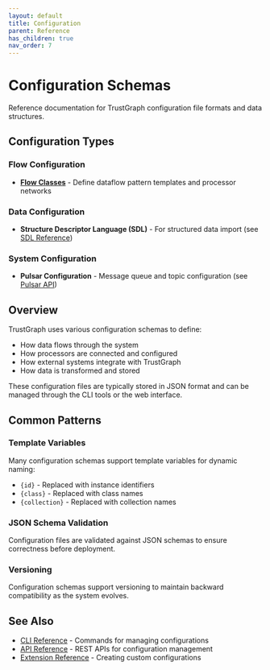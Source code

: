 ```yaml
---
layout: default
title: Configuration
parent: Reference
has_children: true
nav_order: 7
---
```


# Configuration Schemas

Reference documentation for TrustGraph configuration file formats and data structures.

## Configuration Types

### Flow Configuration
- **[Flow Classes](flow-classes)** - Define dataflow pattern templates and processor networks

### Data Configuration
- **Structure Descriptor Language (SDL)** - For structured data import (see [SDL Reference](../sdl))

### System Configuration
- **Pulsar Configuration** - Message queue and topic configuration (see [Pulsar API](../apis/pulsar))

## Overview

TrustGraph uses various configuration schemas to define:
- How data flows through the system
- How processors are connected and configured
- How external systems integrate with TrustGraph
- How data is transformed and stored

These configuration files are typically stored in JSON format and can be managed through the CLI tools or the web interface.

## Common Patterns

### Template Variables
Many configuration schemas support template variables for dynamic naming:
- `{id}` - Replaced with instance identifiers
- `{class}` - Replaced with class names
- `{collection}` - Replaced with collection names

### JSON Schema Validation
Configuration files are validated against JSON schemas to ensure correctness before deployment.

### Versioning
Configuration schemas support versioning to maintain backward compatibility as the system evolves.

## See Also

- [CLI Reference](../cli/) - Commands for managing configurations
- [API Reference](../apis/) - REST APIs for configuration management
- [Extension Reference](../extending/) - Creating custom configurations
